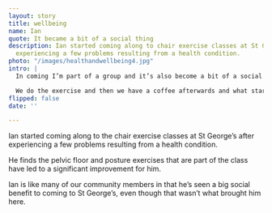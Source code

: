 ```yaml
---
layout: story
title: wellbeing
name: Ian
quote: It became a bit of a social thing
description: Ian started coming along to chair exercise classes at St George’s after
  experiencing a few problems resulting from a health condition.
photo: "/images/healthandwellbeing4.jpg"
intro: |
  In coming I’m part of a group and it’s also become a bit of a social thing.

  We do the exercise and then we have a coffee afterwards and what started off as a half an hour exercise class can often lead up to one and a half, two hours at St George’s.
flipped: false
date: ''

---
```

Ian started coming along to the chair exercise classes at St George’s after experiencing a few problems resulting from a health condition.

He finds the pelvic floor and posture exercises that are part of the class have led to a significant improvement for him.

Ian is like many of our community members in that he’s seen a big social benefit to coming to St George’s, even though that wasn’t what brought him here.
